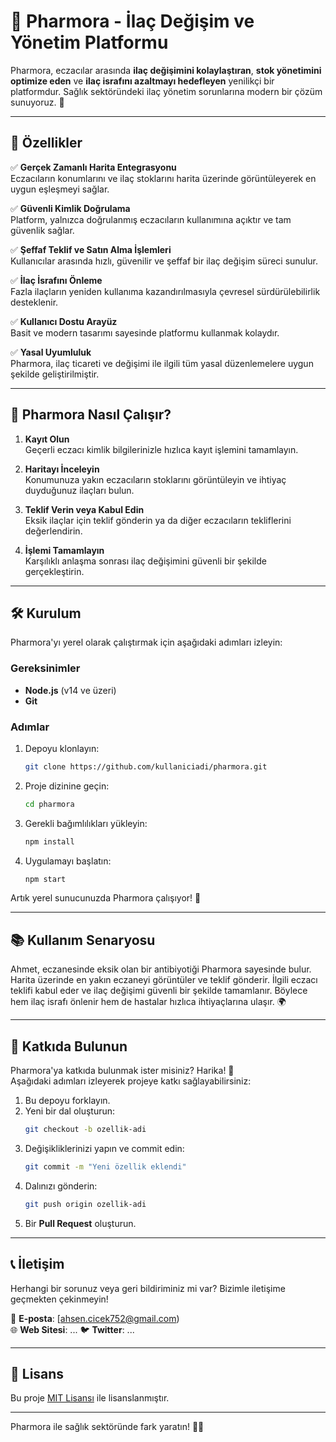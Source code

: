 # 🌟 Pharmora - İlaç Değişim ve Yönetim Platformu

Pharmora, eczacılar arasında **ilaç değişimini kolaylaştıran**, **stok yönetimini optimize eden** ve **ilaç israfını azaltmayı hedefleyen** yenilikçi bir platformdur. Sağlık sektöründeki ilaç yönetim sorunlarına modern bir çözüm sunuyoruz. 💊

---

## 🚀 Özellikler

✅ **Gerçek Zamanlı Harita Entegrasyonu**  
Eczacıların konumlarını ve ilaç stoklarını harita üzerinde görüntüleyerek en uygun eşleşmeyi sağlar.

✅ **Güvenli Kimlik Doğrulama**  
Platform, yalnızca doğrulanmış eczacıların kullanımına açıktır ve tam güvenlik sağlar.

✅ **Şeffaf Teklif ve Satın Alma İşlemleri**  
Kullanıcılar arasında hızlı, güvenilir ve şeffaf bir ilaç değişim süreci sunulur.

✅ **İlaç İsrafını Önleme**  
Fazla ilaçların yeniden kullanıma kazandırılmasıyla çevresel sürdürülebilirlik desteklenir.

✅ **Kullanıcı Dostu Arayüz**  
Basit ve modern tasarımı sayesinde platformu kullanmak kolaydır.

✅ **Yasal Uyumluluk**  
Pharmora, ilaç ticareti ve değişimi ile ilgili tüm yasal düzenlemelere uygun şekilde geliştirilmiştir.

---

## 🎯 Pharmora Nasıl Çalışır?

1. **Kayıt Olun**  
   Geçerli eczacı kimlik bilgilerinizle hızlıca kayıt işlemini tamamlayın.

2. **Haritayı İnceleyin**  
   Konumunuza yakın eczacıların stoklarını görüntüleyin ve ihtiyaç duyduğunuz ilaçları bulun.

3. **Teklif Verin veya Kabul Edin**  
   Eksik ilaçlar için teklif gönderin ya da diğer eczacıların tekliflerini değerlendirin.

4. **İşlemi Tamamlayın**  
   Karşılıklı anlaşma sonrası ilaç değişimini güvenli bir şekilde gerçekleştirin.

---

## 🛠️ Kurulum

Pharmora'yı yerel olarak çalıştırmak için aşağıdaki adımları izleyin:

### Gereksinimler
- **Node.js** (v14 ve üzeri)
- **Git**

### Adımlar
1. Depoyu klonlayın:
   ```bash
   git clone https://github.com/kullaniciadi/pharmora.git
   ```
2. Proje dizinine geçin:
   ```bash
   cd pharmora
   ```
3. Gerekli bağımlılıkları yükleyin:
   ```bash
   npm install
   ```
4. Uygulamayı başlatın:
   ```bash
   npm start
   ```

Artık yerel sunucunuzda Pharmora çalışıyor! 🎉

---

## 📚 Kullanım Senaryosu

Ahmet, eczanesinde eksik olan bir antibiyotiği Pharmora sayesinde bulur. Harita üzerinde en yakın eczaneyi görüntüler ve teklif gönderir. İlgili eczacı teklifi kabul eder ve ilaç değişimi güvenli bir şekilde tamamlanır. Böylece hem ilaç israfı önlenir hem de hastalar hızlıca ihtiyaçlarına ulaşır. 🌍

---

## 🤝 Katkıda Bulunun

Pharmora'ya katkıda bulunmak ister misiniz? Harika! 🎉  
Aşağıdaki adımları izleyerek projeye katkı sağlayabilirsiniz:

1. Bu depoyu forklayın.
2. Yeni bir dal oluşturun:  
   ```bash
   git checkout -b ozellik-adi
   ```
3. Değişikliklerinizi yapın ve commit edin:  
   ```bash
   git commit -m "Yeni özellik eklendi"
   ```
4. Dalınızı gönderin:  
   ```bash
   git push origin ozellik-adi
   ```
5. Bir **Pull Request** oluşturun.

---

## 📞 İletişim

Herhangi bir sorunuz veya geri bildiriminiz mi var? Bizimle iletişime geçmekten çekinmeyin!  

📧 **E-posta**: [ahsen.cicek752@gmail.com)  
🌐 **Web Sitesi**: ...
🐦 **Twitter**: ...

---

## 📄 Lisans

Bu proje [MIT Lisansı](LICENSE) ile lisanslanmıştır.

---

Pharmora ile sağlık sektöründe fark yaratın! 💊✨

